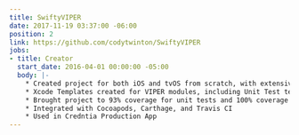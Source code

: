 ```yaml
---
title: SwiftyVIPER
date: 2017-11-19 03:37:00 -06:00
position: 2
link: https://github.com/codytwinton/SwiftyVIPER
jobs:
- title: Creator
  start_date: 2016-04-01 00:00:00 -05:00
  body: |-
    * Created project for both iOS and tvOS from scratch, with extensive use of protocols and extensions for simple deployment
    * Xcode Templates created for VIPER modules, including Unit Test templates
    * Brought project to 93% coverage for unit tests and 100% coverage for documentation
    * Integrated with Cocoapods, Carthage, and Travis CI
    * Used in Credntia Production App
---
```


